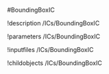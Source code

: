 <!-- MOOSE Object Documentation Stub: Remove this when content is added. -->
#BoundingBoxIC

!description /ICs/BoundingBoxIC

!parameters /ICs/BoundingBoxIC

!inputfiles /ICs/BoundingBoxIC

!childobjects /ICs/BoundingBoxIC
